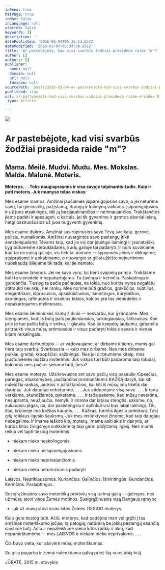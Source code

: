 ```yaml
---
inFeed: true
hasPage: true
inNav: false
inLanguage: null
starred: false
keywords: []
description: ''
datePublished: '2016-03-04T05:36:53.663Z'
dateModified: '2016-03-04T05:34:58.956Z'
title: 'Ar pastebėjote, kad visi svarbūs žodžiai prasideda raide "m"?'
author: []
authors: []
publisher:
  name: null
  domain: null
  url: null
  favicon: null
sourcePath: _posts/2016-03-04-ar-pastebejote-kad-visi-svarbus-zodziai-prasideda-raide-m.md
published: true
url: ar-pastebejote-kad-visi-svarbus-zodziai-prasideda-raide-m/index.html
_type: Article

---
```

![](https://the-grid-user-content.s3-us-west-2.amazonaws.com/8984c97d-117d-4635-be9e-e1040caebbeb.jpg)

# Ar pastebėjote, kad visi svarbūs žodžiai prasideda raide "m"?

## Mama. Meilė. Mudvi. Mudu. Mes. Mokslas. Malda. Malonė. Moteris.

**Moterys. . . Toks daugiaprasmis ir visa savyje talpinantis žodis. Kaip ir pati moteris. Juk mumyse telpa viskas:**

Mes esame mamos. Amžinai jaučiamės įsipareigojusios savo, o jei neturime savų, tai giminaičių, pažįstamų, draugų ir kaimynų vaikams. Įsipareigojusios ir už juos atsakingos, dėl jų besijaudinančios ir nerimaujančios. Trokštančios jiems padėti ir apsaugoti, o kartais, jei tik gyvenimo ir gamtos dėsniai leistų, netgi pasiruošusios už juos nugyventi gyvenimą.

Mes esame dukros. Amžinai susirūpinusios savo Tėvų sveikata, gerove, poilsiu, nuotaikomis. Amžinai nuvargintos savo pastangų įtikti senstelėjusiems Tėvams taip, kad jie vis dar jaustųsi laimingi ir jaunatviški. Lyg būtumėme stebukladarės, kurių galioje tai padaryti. Ir nors suvokiame, kad tai ne mūsų galioje, vis tiek tai darome -- šypsomės jiems ir dėkojame, atsiprašome ir apkabiname, o nuovargio ar giliai užkišto neįvertinimo nuoskaudą išliejame tik tada, kai jie nemato.

Mes esame žmonos. Jei ne savo vyro, tai bent svajonių princo. Trokštame būti ta vienintele ir nepakartojama. Ta žavinga ir kerinčia. Paslaptinga ir gundančia. Tiesiog ta pačia pačiausia, na tokia, nuo kurios vyras negalėtų atitraukti nei akių, nei rankų. Mes norime būti gražios, grakščios, subtilios, elegantiškos, išprususios, apsiskaičiusios, išmintingos, kūrybiškos, skoningos, rafinuotos ir visokios tokios, kokios yra tos vienintelės ir nepakartojamos mylimosios.

Mes esame šeimininkės namų židinio -- nesvarbu, kur jį randame. Mes stengiamės, kad jis būtų pats patikimiausias, taikingiausias, šilčiausias. Kad prie jo tuo pačiu būtų ir erdvu, ir glaudu. Kad jis kvepėtų jaukumu, gebančiu pritraukti visus mūsų artimuosius ir visus padaryti tokiais savais ir vienas kitam reikalingais.

Mes esame darbuotojos -- ar vadovaujame, ar dirbame kitiems, mums gal nėra taip svarbu. Svarbiausia -- kaip mes dirbame. Nes mes dirbame puikiai, greitai, kruopščiai, sąžiningai. Nes jei dirbtumėme kitaip, mes jaustumėmės mažiau moterimis. Juk viskas turi būti padaroma taip tobulai, kokiomis mes pačios siekime būti, tiesa?

Mes esame moterys. Užsikrovusios ant savo pečių viso pasaulio rūpesčius, pareigas, atsakomybes, jaučiančios privalančiomis KAŽKĄ daryti, kai kiti nuleidžia rankas, jautrios ir palūžtančios, kai kiti iš mūsų ima tikėtis dar daugiau. Juk daugiau nebeturime. . . . Juk atiduodame visą save. . . . Ir tada verkiame, skundžiamės, pykstame. . . . Ir tada sakome, kad mūsų nevertina, nesupranta, neužjaučia, nemyli. Ir imame dar labiau stengtis: sakome, na, sukaupsiu jėgas, na, dar pasistengsiu ir aplinkui visi bus labai laimingi. Tik, štai, krūtinėje ima kažkas kauptis. . . . Kažkas, turintis ilgesio prieskonį. Tokį gilų reiklaus ilgesio šauksmą. Juk mes instinktyviai žinome, kad taip daugiau nebegalime. Ir imame ieškoti kitų moterų. Imame kelti akis ir dairytis, ar kurios kitos žvilgsnyje sutiksime tą taip gerai pažįstamą ilgesį. Nes mums reikia vėl tapti tiesiog moterimis

- niekam nieko neskolingomis.

- niekam nieko neįsipareigojusiomis.

- niekam nieko neprivalančiomis.

- niekam nieko neturinčiomis padaryti.

Laisvos. Nepriklausomos. Kuriančios. Galinčios. Išmintingos. Gundančios. Kerinčios. Paslaptingos.

Susigrąžinusios savo moteriškų protėvių visą turimą galią -- galingos, nes už mūsų stovi visos Žemės motinos. Susigrąžinusios visą Dangaus ramybę

- juk už mūsų stovi visos kitos Žemės TIESIOG moterys.

Kaip gera tiesiog būti. Ačiū, moterys, kad padėjote man vėl grįžti į tas amžinas moteriškumo įsčias, tą patogią, natūralią be jokių pastangų esančią savaime būtį. Ačiū ir nepaleiskime viena kitos rankų ir akių, kad nepamirštumėme -- mes LAISVOS ir niekam nieko neprivalome. . . .

Čia buvo vieta, kur atsivėrė mūsų moteriškumas.

Su gilia pagarba ir žemai nulenkdama galvą prieš šią nuostabią būtį.

JŪRATĖ, 2015 m. stovykla